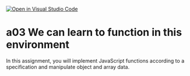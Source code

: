 [![Open in Visual Studio Code](https://classroom.github.com/assets/open-in-vscode-f059dc9a6f8d3a56e377f745f24479a46679e63a5d9fe6f495e02850cd0d8118.svg)](https://classroom.github.com/online_ide?assignment_repo_id=6493083&assignment_repo_type=AssignmentRepo)
# a03 We can learn to function in this environment
In this assignment, you will implement JavaScript functions according to a specification and manipulate object and array data.

